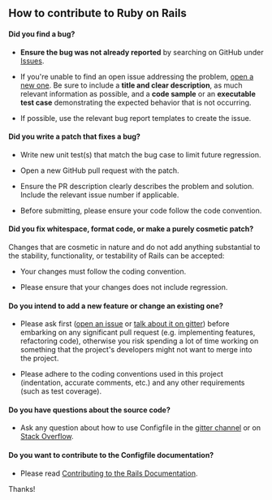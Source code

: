 ## How to contribute to Ruby on Rails

#### **Did you find a bug?**

* **Ensure the bug was not already reported** by searching on GitHub under [Issues][Issues].

* If you're unable to find an open issue addressing the problem, [open a new one](https://github.com/Mindsers/configfile/issues/new). Be sure to include a **title and clear description**, as much relevant information as possible, and a **code sample** or an **executable test case** demonstrating the expected behavior that is not occurring.

* If possible, use the relevant bug report templates to create the issue.

#### **Did you write a patch that fixes a bug?**

* Write new unit test(s) that match the bug case to limit future regression.

* Open a new GitHub pull request with the patch.

* Ensure the PR description clearly describes the problem and solution. Include the relevant issue number if applicable.

* Before submitting, please ensure your code follow the code convention.

#### **Did you fix whitespace, format code, or make a purely cosmetic patch?**

Changes that are cosmetic in nature and do not add anything substantial to the stability, functionality, or testability of Rails can be accepted:

* Your changes must follow the coding convention.

* Please ensure that your changes does not include regression.

#### **Do you intend to add a new feature or change an existing one?**

* Please ask first ([open an issue][Issues] or [talk about it on gitter][gitter]) before embarking on any significant pull request (e.g. implementing features, refactoring code), otherwise you risk spending a lot of time working on something that the project's developers might not want to merge into the project.

* Please adhere to the coding conventions used in this project (indentation, accurate comments, etc.) and any other requirements (such as test coverage).

#### **Do you have questions about the source code?**

* Ask any question about how to use Configfile in the [gitter channel][gitter] or on [Stack Overflow](https://stackoverflow.com).

#### **Do you want to contribute to the Configfile documentation?**

* Please read [Contributing to the Rails Documentation]().


Thanks!

[Issues]: https://github.com/Mindsers/configfile/issues
[gitter]: https://gitter.im/mindsers/configfile
